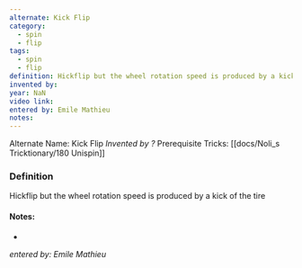 ```yaml
---
alternate: Kick Flip
category:
  - spin
  - flip
tags:
  - spin
  - flip
definition: Hickflip but the wheel rotation speed is produced by a kick of the tire
invented by: 
year: NaN
video link: 
entered by: Emile Mathieu
notes: 
---
```

Alternate Name: Kick Flip
*Invented by ?*
Prerequisite Tricks: [[docs/Noli_s Tricktionary/180 Unispin]]

### Definition
Hickflip but the wheel rotation speed is produced by a kick of the tire


#### Notes:
- 
*entered by: Emile Mathieu*
